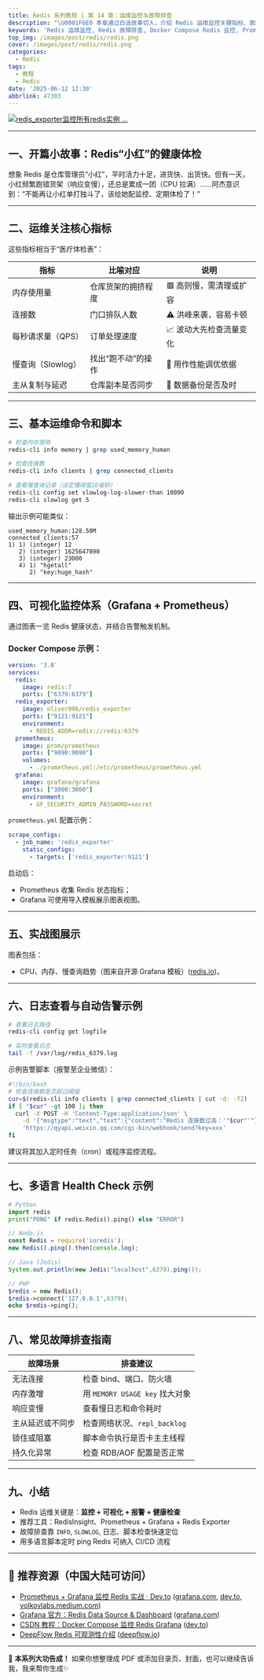 ```yaml
---
title: Redis 系列教程 | 第 14 章：运维监控与故障排查
description: "\U0001F6E0️ 本章通过白话故事切入，介绍 Redis 运维监控关键指标、故障排查方法与自动告警，附 docker-compose 部署监控体系及多语言健康检查脚本，助你构建高可用 Redis。"
keywords: 'Redis 运维监控, Redis 故障排查, Docker Compose Redis 监控, Prometheus, Grafana, Redis 教程'
top_img: /images/post/redis/redis.png
cover: /images/post/redis/redis.png
categories:
  - Redis
tags:
  - 教程
  - Redis
date: '2025-06-12 12:30'
abbrlink: 47303
---
```


[![redis\_exporter监控所有redis实例 ...](https://images.openai.com/thumbnails/a2e44e9f8f7ee1db14fa292a78c23b43.jpeg)](https://blog.zzppjj.top/pages/90eefc/)

---

## 一、开篇小故事：Redis“小红”的健康体检

想象 Redis 是仓库管理员“小红”，平时活力十足，进货快、出货快。但有一天，小红频繁跑错货架（响应变慢），还总是累成一团（CPU 拉满）……阿杰意识到：“不能再让小红单打独斗了，该给她配监控、定期体检了！”

---

## 二、运维关注核心指标

这些指标相当于“医疗体检表”：

| 指标           | 比喻对应       | 说明            |
| ------------ | ---------- | ------------- |
| 内存使用量        | 仓库货架的拥挤程度  | 🟥 高则慢，需清理或扩容 |
| 连接数          | 门口排队人数     | ⚠️ 洪峰来袭，容易卡顿  |
| 每秒请求量（QPS）   | 订单处理速度     | 📈 波动大先检查流量变化 |
| 慢查询（Slowlog） | 找出“跑不动”的操作 | 🐢 用作性能调优依据   |
| 主从复制与延迟      | 仓库副本是否同步   | 🔁 数据备份是否及时   |

---

## 三、基本运维命令和脚本

```bash
# 检查内存使用
redis-cli info memory | grep used_memory_human

# 检查连接数
redis-cli info clients | grep connected_clients

# 查看慢查询记录（设定慢阈值10毫秒）
redis-cli config set slowlog-log-slower-than 10000
redis-cli slowlog get 5
```

输出示例可能类似：

```
used_memory_human:128.50M
connected_clients:57
1) 1) (integer) 12
   2) (integer) 1625647890
   3) (integer) 23000
   4) 1) "hgetall"
      2) "key:huge_hash"
```

---

## 四、可视化监控体系（Grafana + Prometheus）

通过图表一览 Redis 健康状态，并结合告警触发机制。

### Docker Compose 示例：

```yaml
version: '3.8'
services:
  redis:
    image: redis:7
    ports: ["6379:6379"]
  redis_exporter:
    image: oliver006/redis_exporter
    ports: ["9121:9121"]
    environment:
      - REDIS_ADDR=redis://redis:6379
  prometheus:
    image: prom/prometheus
    ports: ["9090:9090"]
    volumes:
      - ./prometheus.yml:/etc/prometheus/prometheus.yml
  grafana:
    image: grafana/grafana
    ports: ["3000:3000"]
    environment:
      - GF_SECURITY_ADMIN_PASSWORD=secret
```

`prometheus.yml` 配置示例：

```yaml
scrape_configs:
  - job_name: 'redis_exporter'
    static_configs:
      - targets: ['redis_exporter:9121']
```

启动后：

* Prometheus 收集 Redis 状态指标；
* Grafana 可使用导入模板展示图表视图。

---

## 五、实战图展示

图表包括：

* CPU、内存、慢查询趋势（图来自开源 Grafana 模板）([redis.io][1])。

---

## 六、日志查看与自动告警示例

```bash
# 查看日志路径
redis-cli config get logfile

# 实时查看日志
tail -f /var/log/redis_6379.log
```

示例告警脚本（报警至企业微信）：

```bash
#!/bin/bash
# 检查连接数是否超过阈值
cur=$(redis-cli info clients | grep connected_clients | cut -d: -f2)
if [ "$cur" -gt 100 ]; then
  curl -X POST -H 'Content-Type:application/json' \
    -d '{"msgtype":"text","text":{"content":"Redis 连接数过高：'"$cur"'"}}' \
    'https://qyapi.weixin.qq.com/cgi-bin/webhook/send?key=xxx'
fi
```

建议将其加入定时任务（cron）或程序监控流程。

---

## 七、多语言 Health Check 示例

```python
# Python
import redis
print("PONG" if redis.Redis().ping() else "ERROR")
```

```js
// Node.js
const Redis = require('ioredis');
new Redis().ping().then(console.log);
```

```java
// Java (Jedis)
System.out.println(new Jedis("localhost",6379).ping());
```

```php
// PHP
$redis = new Redis();
$redis->connect('127.0.0.1',6379);
echo $redis->ping();
```

---

## 八、常见故障排查指南

| 故障场景     | 排查建议                      |
| -------- | ------------------------- |
| 无法连接     | 检查 bind、端口、防火墙            |
| 内存激增     | 用 `MEMORY USAGE key` 找大对象 |
| 响应变慢     | 查看慢日志和命令耗时                |
| 主从延迟或不同步 | 检查网络状况、`repl_backlog`     |
| 锁住或阻塞    | 脚本命令执行是否卡主主线程             |
| 持久化异常    | 检查 RDB/AOF 配置是否正常         |

---

## 九、小结

* Redis 运维关键是：**监控 + 可视化 + 报警 + 健康检查**
* 推荐工具：RedisInsight、Prometheus + Grafana + Redis Exporter
* 故障排查靠 `INFO`, `SLOWLOG`, 日志、脚本检查快速定位
* 用多语言脚本定时 ping Redis 可纳入 CI/CD 流程

---

## 🔗 推荐资源（中国大陆可访问）

* [Prometheus + Grafana 监控 Redis 实战 · Dev.to](https://dev.to/rslim087a/monitoring-redis-with-prometheus-and-grafana-56pk) ([grafana.com][2], [dev.to][3], [volkovlabs.medium.com][4])
* [Grafana 官方：Redis Data Source & Dashboard](https://grafana.com/grafana/dashboards/12776-redis/) ([grafana.com][2])
* [CSDN 教程：Docker Compose 监控 Redis Grafana](https://blog.zzppjj.top/pages/90eefc/) ([dev.to][5])
* [DeepFlow Redis 可观测性介绍](https://www.deepflow.io/blog/zh/021-grafana-deepflow-dashboard-for-redis/index.html) ([deepflow.io][6])

---

📘 **本系列大功告成！** 如果你想整理成 PDF 或添加目录页、封面，也可以继续告诉我，我来帮你生成✨

[1]: https://redis.io/docs/latest/integrate/prometheus-with-redis-enterprise/?utm_source=chatgpt.com "Prometheus and Grafana with Redis Enterprise Software | Docs"
[2]: https://grafana.com/grafana/dashboards/12776-redis/?utm_source=chatgpt.com "Redis | Grafana Labs"
[3]: https://dev.to/rslim087a/monitoring-redis-with-prometheus-and-grafana-56pk?utm_source=chatgpt.com "Monitoring Redis with Prometheus Exporter and Grafana"
[4]: https://volkovlabs.medium.com/grafana-data-streaming-meets-redis-d89f2bc25339?utm_source=chatgpt.com "Grafana data streaming meets Redis | by ..."
[5]: https://dev.to/docker/how-to-monitor-redis-with-prometheus-and-grafana-for-real-time-analytics-23i3?utm_source=chatgpt.com "How to monitor Redis with Prometheus and Grafana using Docker ..."
[6]: https://www.deepflow.io/blog/zh/021-grafana-deepflow-dashboard-for-redis/index.html?utm_source=chatgpt.com "使用DeepFlow 开启Redis 可观测性- 云原生 ..."
